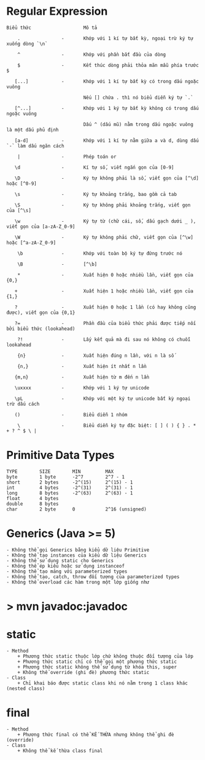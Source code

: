 # Regular Expression

	Biểu thức					Mô tả
	
		.				-		Khớp với 1 kí tự bất kỳ, ngoại trừ ký tự xuống dòng `\n`
		
		^				-		Khớp với phần bắt đầu của dòng
	   
		$				-		Kết thúc dòng phải thỏa mãn mẫu phía trước $
	   
	   [...]			-		Khớp với 1 kí tự bất kỳ có trong dấu ngoặc vuông
	   
	   							Nếu [] chứa . thì nó biểu diễn ký tự `.`
	   
	   [^...]			-		Khớp với 1 ký tự bất kỳ không có trong dấu ngoặc vuông
								
								Dấu ^ (dấu mũ) nằm trong dấu ngoặc vuông là một dấu phủ định
	   
	   [a-d]			-		Khớp với 1 kí tự nằm giữa a và d, dùng dấu `-` làm dấu ngăn cách
	   
		|				-		Phép toán or
	   
	   \d				-		Kí tự số, viết ngắn gọn của [0-9]
	   
	   \D				-		Ký tự không phải là số, viết gọn của [^\d] hoặc [^0-9]
	   
	   \s				-		Ký tự khoảng trắng, bao gồm cả tab
	   
	   \S				-		Ký tự không phải khoảng trắng, viết gọn của [^\s]
	   
	   \w				-		Ký tự từ (chữ cái, số, dấu gạch dưới _ ), viết gọn của [a-zA-Z_0-9]
	   
	   \W				-		Ký tự không phải chữ, viết gọn của [^\w] hoặc [^a-zA-Z_0-9]
	   
		\b				- 		Khớp với toàn bộ ký tự đứng trước nó
		
		\B				-		[^\b]
	   
		*				-		Xuất hiện 0 hoặc nhiều lần, viết gọn của {0,}
	   
	   +				-		Xuất hiện 1 hoặc nhiều lần, viết gọn của {1,}
	   
	   ?				-		Xuất hiện 0 hoặc 1 lần (có hay không cũng được), viết gọn của {0,1}
	   
	   ?=				- 		Phần đầu của biểu thức phải được tiếp nối bởi biểu thức (lookahead)
	   	
	   	?!				-		Lấy kết quả mà đi sau nó không có chuỗi lookahead
	   
		{n}				-		Xuất hiện đúng n lần, với n là số
		
		{n,}			-		Xuất hiện ít nhất n lần
	   
	   {m,n}			-		Xuất hiện từ m đến n lần
	   
	   \uxxxx			-		Khớp với 1 ký tự unicode
	   
	   \pL				- 		Khớp với một ký tự unicode bất kỳ ngoại trừ dấu cách
	   
	   ()				-		Biểu diễn 1 nhóm
	 
		\				-		Biểu diễn ký tự đặc biệt: [ ] ( ) { } . * + ? ^ $ \ |

# Primitive Data Types

	TYPE		SIZE		MIN			MAX
	byte		1 byte		-2^7		2^7 - 1
	short		2 bytes		-2^(15)		2^(15) - 1		
	int			4 bytes		-2^(31)		2^(31) - 1
	long		8 bytes		-2^(63)		2^(63) - 1
	float 		4 bytes	
	double 		8 bytes
	char		2 byte		0			2^16 (unsigned)

# Generics (Java >= 5)
	
	- Không thể gọi Generics bằng kiểu dữ liệu Primitive
	- Không thể tạo instances của kiểu dữ liệu Generics
	- Không thể sử dụng static cho Generics
	- Không thể ép kiểu hoặc sử dụng instanceof
	- Không thể tạo mảng với parameterized types
	- Không thể tạo, catch, throw đối tượng của parameterized types
	- Không thể overload các hàm trong một lớp giống như
	
# > mvn javadoc:javadoc

# static
	- Method
		+ Phương thức static thuộc lớp chứ không thuộc đối tượng của lớp
		+ Phương thức static chỉ có thể gọi một phương thức static
		+ Phương thức static không thể sử dụng từ khóa this, super
		+ Không thể override (ghi đè) phương thức static
	- Class
		+ Chỉ khai báo được static class khi nó nằm trong 1 class khác (nested class)
		
# final
	- Method
		+ Phương thức final có thể KẾ THỪA nhưng không thể ghi đè (override)
	- Class
		+ Không thể kế thừa class final
	
	
	
	
	
	
	
	
	
	
	
	
